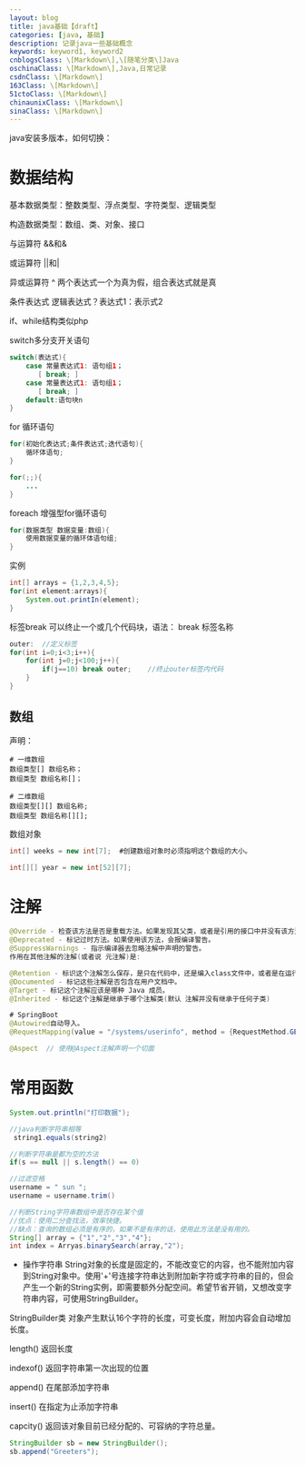 ```yaml
---
layout: blog
title: java基础【draft】
categories: [java, 基础]
description: 记录java一些基础概念
keywords: keyword1, keyword2
cnblogsClass: \[Markdown\],\[随笔分类\]Java
oschinaClass: \[Markdown\],Java,日常记录
csdnClass: \[Markdown\]
163Class: \[Markdown\]
51ctoClass: \[Markdown\]
chinaunixClass: \[Markdown\]
sinaClass: \[Markdown\]
---
```


<!-- # 概念 -->
java安装多版本，如何切换：


# 数据结构
基本数据类型：整数类型、浮点类型、字符类型、逻辑类型

构造数据类型：数组、类、对象、接口

与运算符 &&和&

或运算符 ||和|

异或运算符 ^ 两个表达式一个为真为假，组合表达式就是真

条件表达式 逻辑表达式？表达式1：表示式2

if、while结构类似php

switch多分支开关语句
```java
switch(表达式){
    case 常量表达式1: 语句组1；
       [ break; ]
    case 常量表达式1: 语句组1；
       [ break; ]
    default:语句块n
}
```

for 循环语句
```java
for(初始化表达式;条件表达式;迭代语句){
    循环体语句;
}

for(;;){
    ...
}
```

foreach 增强型for循环语句
```java
for(数据类型 数据变量:数组){
    使用数据变量的循环体语句组;
}
```
实例
```java
int[] arrays = {1,2,3,4,5};
for(int element:arrays){
    System.out.printIn(element);
}    
```

标签break 可以终止一个或几个代码块，语法：
break 标签名称
```java
outer:  //定义标签
for(int i=0;i<3;i++){
    for(int j=0;j<100;j++){
        if(j==10) break outer;    //终止outer标签内代码
    }
}

```


## 数组
声明：
```
# 一维数组
数组类型[] 数组名称；
数组类型 数组名称[]；

# 二维数组
数组类型[][] 数组名称;
数组类型 数组名称[][];
```

数组对象
```java
int[] weeks = new int[7];  #创建数组对象时必须指明这个数组的大小。

int[][] year = new int[52][7];
```

# 注解
```java
@Override - 检查该方法是否是重载方法。如果发现其父类，或者是引用的接口中并没有该方法时，会报编译错误。
@Deprecated - 标记过时方法。如果使用该方法，会报编译警告。
@SuppressWarnings - 指示编译器去忽略注解中声明的警告。
作用在其他注解的注解(或者说 元注解)是:

@Retention - 标识这个注解怎么保存，是只在代码中，还是编入class文件中，或者是在运行时可以通过反射访问。
@Documented - 标记这些注解是否包含在用户文档中。
@Target - 标记这个注解应该是哪种 Java 成员。
@Inherited - 标记这个注解是继承于哪个注解类(默认 注解并没有继承于任何子类)

# SpringBoot
@Autowired自动导入。
@RequestMapping(value = "/systems/userinfo", method = {RequestMethod.GET,RequestMethod.POST}, produces = { "application/json"} ) - 来映射 Request 请求与处理器,用来处理地址映射请求的注解

@Aspect  // 使用@Aspect注解声明一个切面
```

# 常用函数
```java
System.out.println("打印数据");

//java判断字符串相等
 string1.equals(string2)

//判断字符串是都为空的方法
if(s == null || s.length() == 0)

//过滤空格
username = " sun ";
username = username.trim()

//判断String字符串数组中是否存在某个值
//优点：使用二分查找法，效率快捷。
//缺点：查询的数组必须是有序的，如果不是有序的话，使用此方法是没有用的。
String[] array = {"1","2","3","4"};
int index = Arryas.binarySearch(array,"2");
```

- 操作字符串
String对象的长度是固定的，不能改变它的内容，也不能附加内容到String对象中。使用'+'号连接字符串达到附加新字符或字符串的目的，但会产生一个新的String实例，即需要额外分配空间。希望节省开销，又想改变字符串内容，可使用StringBuilder。

StringBuilder类 对象产生默认16个字符的长度，可变长度，附加内容会自动增加长度。

length() 返回长度

indexof() 返回字符串第一次出现的位置

append() 在尾部添加字符串

insert() 在指定为止添加字符串

capcity() 返回该对象目前已经分配的、可容纳的字符总量。

```java
StringBuilder sb = new StringBuilder();
sb.append("Greeters");
```

<!-- # 基础包 -->
